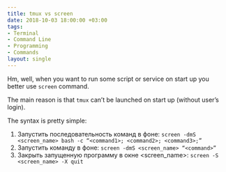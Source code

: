 ```yaml
---
title: tmux vs screen
date: 2018-10-03 18:00:00 +03:00
tags:
- Terminal
- Command Line
- Programming
- Commands
layout: single
---
```


Hm, well, when you want to run some script or service on start up you better use `screen` command.

The main reason is that `tmux` can’t be launched on start up (without user’s login).

The syntax is pretty simple:

1. Запустить последовательность команд в фоне: `screen -dmS <screen_name> bash -c “<command1>; <command2>; <command3>;”`
2. Запустить команду в фоне: `screen -dmS <screen_name> “<command>”`
3. Закрыть запущенную программу в окне <screen_name>: `screen -S <screen_name> -X quit`
